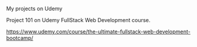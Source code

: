 My projects on Udemy

Project 101 on Udemy FullStack Web Development course.

https://www.udemy.com/course/the-ultimate-fullstack-web-development-bootcamp/
